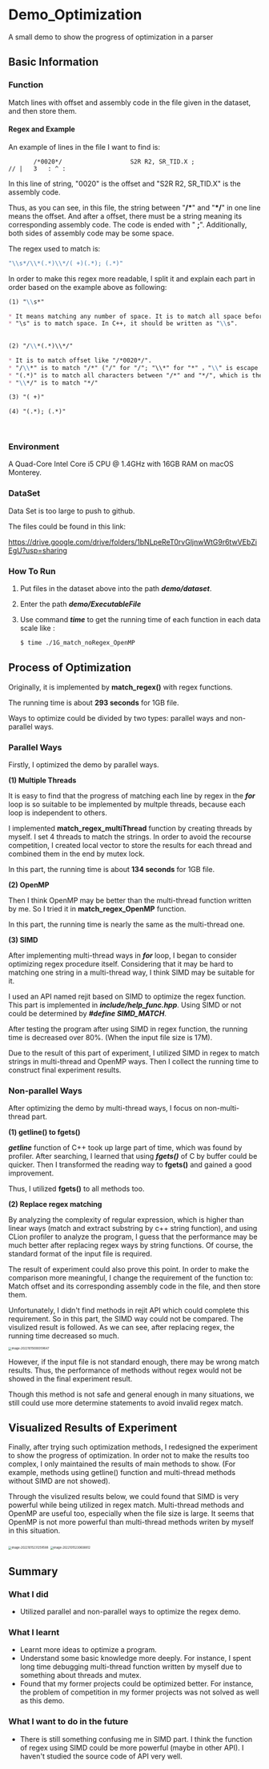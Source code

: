 # Demo_Optimization
A small demo to show the progress of optimization in a parser

## Basic Information



### Function

Match lines with offset and assembly code in the file given in the dataset, and then store them.

#### Regex and Example

An example of lines in the file I want to find is:

 ```
        /*0020*/                   S2R R2, SR_TID.X ;											// |   3   : ^ : 
 ```

In this line of string, "0020" is the offset and "S2R R2, SR_TID.X" is the assembly code.

Thus, as you can see, in this file, the string between "**/\***" and "**\*/**" in one line means the offset. And after a offset, there must be a string meaning its corresponding assembly code. The code is ended with " **;**". Additionally, both sides of assembly code may be some space.



The regex used to match is:

```c++
"\\s*/\\*(.*)\\*/( +)(.*); (.*)"
```

In order to make this regex more readable, I split it and explain each part in order based on the example above as following:

```markdown
(1) "\\s*"

* It means matching any number of space. It is to match all space before "/*0020*/".
* "\s" is to match space. In C++, it should be written as "\\s".
  
  
(2)	"/\\*(.*)\\*/"

* It is to match offset like "/*0020*/". 
* "/\\*" is to match "/*" ("/" for "/"; "\\*" for "*" ，"\\" is escape character).
* "(.*)" is to match all characters between "/*" and "*/", which is the offset we need. The content could be extracted by regex_match function in <regex> library.
* "\\*/" is to match "*/"

(3)	"( +)"

(4) "(.*); (.*)"

  
```





### Environment

A Quad-Core Intel Core i5 CPU @ 1.4GHz with 16GB RAM on macOS Monterey.

### DataSet

Data Set is too large to push to github.

The files could be found in this link:

https://drive.google.com/drive/folders/1bNLpeReT0rvGljnwWtG9r6twVEbZiEgU?usp=sharing



### How To Run

1. Put files in the dataset above into the path ***demo/dataset***.

2. Enter the path ***demo/ExecutableFile***

3. Use command ***time*** to get the running time of each function in each data scale like :

   ```bash
   $ time ./1G_match_noRegex_OpenMP
   ```

   




## Process of Optimization



Originally, it is implemented by **match_regex()** with regex functions.

The running time is about **293 seconds** for 1GB file.

Ways to optimize could be divided by two types: parallel ways and non-parallel ways.

### Parallel Ways

Firstly, I optimized the demo by parallel ways.

**(1)	Multiple Threads**

It is easy to find that the progress of matching each line by regex in the ***for*** loop is so suitable to be implemented by multple threads, because each loop is independent to others.

I implemented **match_regex_multiThread** function by creating threads by myself. I set 4 threads to match the strings. In order to avoid the recourse competition, I created local vector to store the results for each thread and combined them in the end by mutex lock.

In this part, the running time is about **134 seconds** for 1GB file.

**(2)	OpenMP**

Then I think OpenMP may be better than the multi-thread function written by me. So I tried it in **match_regex_OpenMP** function.

In this part, the running time is nearly the same as the multi-thread one.

**(3)	SIMD**

After implementing multi-thread ways in ***for*** loop, I began to consider optimizing regex procedure itself. Considering that it may be hard to matching one string in a multi-thread way, I think SIMD may be suitable for it.

I used an API named rejit based on SIMD to optimize the regex function. This part is implemented in ***include/help_func.hpp***. Using SIMD or not could be determined by ***#define SIMD_MATCH***. 

After testing the program after using SIMD in regex function, the running time is decreased over 80%. (When the input file size is 17M).

Due to the result of this part of experiment,  I utilized SIMD in regex to match strings in multi-thread and OpenMP ways. Then I collect the running time to construct final experiment results.

### Non-parallel Ways

After optimizing the demo by multi-thread ways, I focus on non-multi-thread part.

**(1)	getline() to fgets()**

***getline*** function of C++ took up large part of time, which was found by profiler. After searching, I learned that using ***fgets()*** of C by buffer could be quicker. Then I transformed the reading way to **fgets()** and gained a good improvement. 

Thus, I utilized **fgets()** to all methods too.

**(2)	Replace regex matching**

By analyzing the complexity of regular expression, which is higher than linear ways (match and extract substring by c++ string function), and using CLion profiler to analyze the program, I guess that the performance may be much better after replacing regex ways by string functions. Of course, the standard format of the input file is required.

The result of experiment could also prove this point. In order to make the comparison more meaningful, I change the requirement of the function to: Match offset and its corresponding assembly code in the file, and then store them. 

Unfortunately, I didn't find methods in rejit API which could complete this requirement. So in this part, the SIMD way could not be compared. The visulized result is followed. As we can see, after replacing regex, the running time decreased so much.

<img src="images/image-20221015000059647.png" alt="image-20221015000059647" style="zoom:40%;" />



However, if the input file is not standard enough, there may be wrong match results. Thus, the performance of methods without regex would not be showed in the final experiment result. 

Though this method is not safe and general enough in many situations, we still could use more determine statements to avoid invalid regex match.



## Visualized Results of Experiment

Finally, after trying such optimization methods, I redesigned the experiment to show the progress of optimization. In order not to make the results too complex, I only maintained the results of main methods to show. (For example, methods using getline() function and multi-thread methods without SIMD are not showed).

Through the visulized results below, we could found that SIMD is very powerful while being utilized in regex match. Multi-thread methods and OpenMP are useful too, especially when the file size is large. It seems that OpenMP is not more powerful than multi-thread methods writen by myself in this situation.

<img src="images/image-20221015231259588.png" alt="image-20221015231259588" style="zoom:40%;" />

<img src="images/image-20221015230608812.png" alt="image-20221015230608812" style="zoom:40%;" />



## Summary

### What I did

* Utilized parallel and non-parallel ways to optimize the regex demo.

### What I learnt

* Learnt more ideas to optimize a program.
* Understand some basic knowledge more deeply. For instance, I spent long time debugging multi-thread function written by myself due to something about threads and mutex.
* Found that my former projects could be optimized better. For instance, the problem of competition in my former projects was not solved as well as this demo.

### What I want to do in the future

* There is still something confusing me in SIMD part. I think the function of regex using SIMD could be more powerful (maybe in other API). I haven't studied the source code of API very well.
